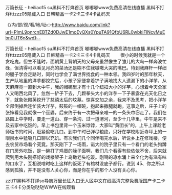 万篇长征 - heiliao15 su黑料不打烊首页
嘟嘟嘟www免费高清在线直播
黑料不打烊tttzzz05隐藏入口
日韩精品一卡2卡三卡4卡乱码天


《/内/部/观/看/地/址👉http://www.baidu.com/link?url=PImL9pnrcnEBTZd0DJwE1moEyQXs0YpuTA91QfbU6RL0wbkiFlNcvMuEbn0iJT6n&wd》--

万篇长征 - heiliao15 su黑料不打烊首页
嘟嘟嘟www免费高清在线直播
黑料不打烊tttzzz05隐藏入口
日韩精品一卡2卡三卡4卡乱码天
　　很小的时候我就是一个贪吃鬼。但生不逢时，面朝黄土背朝天的父母亲虽然像生了雏儿的大鸟一样奔波忙碌，但清得可以看见月亮的菜汤还是糊不住我嗷嗷大哭的嘴巴。待到我麻杆一样细的腿子学会走路时，同时也学会了满世界找食的一种本领。我四岁时的那年秋天，生产队地里的洋芋都挖完后，小孩子家便拿着铲子满地找大人遗漏下的小洋芋，从天麻麻亮一直到大中午，我的帽碗里才有十几个纽扣大小的洋芋，心想着今天全家人又喝西北风了。忽然一铲子下去，几颗拳头大小的洋芋一下子暴露在光天化日之下，就象张殿英挖开了慈禧太后的坟墓。惊喜交加之余，我来不及思考，把小洋芋全部倒掉后连忙装大洋芋，鼓鼓的一帽碗，抱起来撒腿就跑。这事之后，庄子上的张婶看见我就像一个巫婆，后来终于有一次把母亲唯一的一条头巾窃走了。我们在路园上中学时，要走一道山、穿一条沟、过一道渭河，至少十几华里，中午是来不及去家中吃饭的。早上书包里背一个玉米饽饽，大家叫“黄团长”的，上午上课趁老师板书的时间，赶紧偷吃几口。到中午时已弹尽粮绝，只好在学校附近寺坪上的一眼泉水中猛吸几口聊以充饥。有次我们几个同伴喝完水后，听说乡上在修戏楼，便去农贸市场看个究竟。那天刚下了一场雨，诺大的院子里只有一个看门的老头狗蹲在门房外吃饭，是一碗打了鸡蛋的臊子面啊，我们几个看得有些依依不舍，后来就爬到用木头刚搭好的戏楼架子上鸟瞰老头吃饭。刚喝的凉水涌上来全化为有滋有味的口水了，互相说啥时吃上这样的饭死了有棺材没底子都行。说到
	45、你之所以感到孤独，并不是没有人关心你，而是你在乎的那个人没有关心你。





zztt11黑料不打烊so导航万里长征入口无人区中文在线高清完整免费版国产卡二卡三卡4卡分类哒哒哒WWW在线观看
